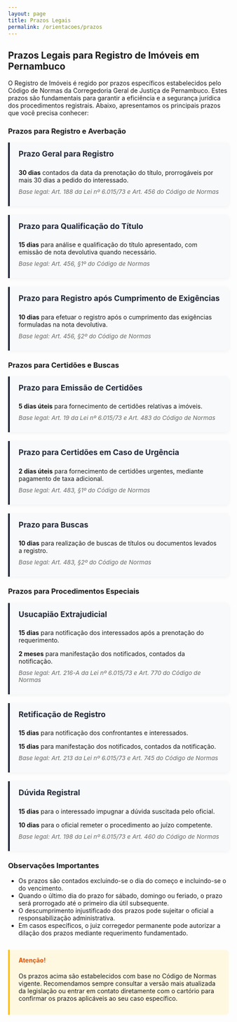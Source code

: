 ```yaml
---
layout: page
title: Prazos Legais
permalink: /orientacoes/prazos
---
```


## Prazos Legais para Registro de Imóveis em Pernambuco

O Registro de Imóveis é regido por prazos específicos estabelecidos pelo Código de Normas da Corregedoria Geral de Justiça de Pernambuco. Estes prazos são fundamentais para garantir a eficiência e a segurança jurídica dos procedimentos registrais. Abaixo, apresentamos os principais prazos que você precisa conhecer:

### Prazos para Registro e Averbação

<div class="prazo-card">
  <h4>Prazo Geral para Registro</h4>
  <p><strong>30 dias</strong> contados da data da prenotação do título, prorrogáveis por mais 30 dias a pedido do interessado.</p>
  <p class="obs">Base legal: Art. 188 da Lei nº 6.015/73 e Art. 456 do Código de Normas</p>
</div>

<div class="prazo-card">
  <h4>Prazo para Qualificação do Título</h4>
  <p><strong>15 dias</strong> para análise e qualificação do título apresentado, com emissão de nota devolutiva quando necessário.</p>
  <p class="obs">Base legal: Art. 456, §1º do Código de Normas</p>
</div>

<div class="prazo-card">
  <h4>Prazo para Registro após Cumprimento de Exigências</h4>
  <p><strong>10 dias</strong> para efetuar o registro após o cumprimento das exigências formuladas na nota devolutiva.</p>
  <p class="obs">Base legal: Art. 456, §2º do Código de Normas</p>
</div>

### Prazos para Certidões e Buscas

<div class="prazo-card">
  <h4>Prazo para Emissão de Certidões</h4>
  <p><strong>5 dias úteis</strong> para fornecimento de certidões relativas a imóveis.</p>
  <p class="obs">Base legal: Art. 19 da Lei nº 6.015/73 e Art. 483 do Código de Normas</p>
</div>

<div class="prazo-card">
  <h4>Prazo para Certidões em Caso de Urgência</h4>
  <p><strong>2 dias úteis</strong> para fornecimento de certidões urgentes, mediante pagamento de taxa adicional.</p>
  <p class="obs">Base legal: Art. 483, §1º do Código de Normas</p>
</div>

<div class="prazo-card">
  <h4>Prazo para Buscas</h4>
  <p><strong>10 dias</strong> para realização de buscas de títulos ou documentos levados a registro.</p>
  <p class="obs">Base legal: Art. 483, §2º do Código de Normas</p>
</div>

### Prazos para Procedimentos Especiais

<div class="prazo-card">
  <h4>Usucapião Extrajudicial</h4>
  <p><strong>15 dias</strong> para notificação dos interessados após a prenotação do requerimento.</p>
  <p><strong>2 meses</strong> para manifestação dos notificados, contados da notificação.</p>
  <p class="obs">Base legal: Art. 216-A da Lei nº 6.015/73 e Art. 770 do Código de Normas</p>
</div>

<div class="prazo-card">
  <h4>Retificação de Registro</h4>
  <p><strong>15 dias</strong> para notificação dos confrontantes e interessados.</p>
  <p><strong>15 dias</strong> para manifestação dos notificados, contados da notificação.</p>
  <p class="obs">Base legal: Art. 213 da Lei nº 6.015/73 e Art. 745 do Código de Normas</p>
</div>

<div class="prazo-card">
  <h4>Dúvida Registral</h4>
  <p><strong>15 dias</strong> para o interessado impugnar a dúvida suscitada pelo oficial.</p>
  <p><strong>10 dias</strong> para o oficial remeter o procedimento ao juízo competente.</p>
  <p class="obs">Base legal: Art. 198 da Lei nº 6.015/73 e Art. 460 do Código de Normas</p>
</div>

### Observações Importantes

- Os prazos são contados excluindo-se o dia do começo e incluindo-se o do vencimento.
- Quando o último dia do prazo for sábado, domingo ou feriado, o prazo será prorrogado até o primeiro dia útil subsequente.
- O descumprimento injustificado dos prazos pode sujeitar o oficial a responsabilização administrativa.
- Em casos específicos, o juiz corregedor permanente pode autorizar a dilação dos prazos mediante requerimento fundamentado.

<div class="alerta-box">
  <h4>Atenção!</h4>
  <p>Os prazos acima são estabelecidos com base no Código de Normas vigente. Recomendamos sempre consultar a versão mais atualizada da legislação ou entrar em contato diretamente com o cartório para confirmar os prazos aplicáveis ao seu caso específico.</p>
</div>

<style>
.prazo-card {
  background-color: #f8f9fa;
  border-left: 4px solid #22293a;
  padding: 15px 20px;
  margin-bottom: 20px;
  border-radius: 0 8px 8px 0;
  box-shadow: 0 2px 8px rgba(0,0,0,0.05);
}

.prazo-card h4 {
  margin-top: 0;
  color: #22293a;
  font-size: 1.1rem;
}

.prazo-card p {
  margin-bottom: 10px;
}

.prazo-card .obs {
  font-size: 0.85rem;
  color: #666;
  font-style: italic;
  margin-top: 5px;
}

.alerta-box {
  background-color: #fff8e1;
  border-left: 4px solid #ffc107;
  padding: 15px 20px;
  margin: 30px 0;
  border-radius: 0 8px 8px 0;
}

.alerta-box h4 {
  margin-top: 0;
  color: #e65100;
}
</style>
